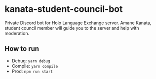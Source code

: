 # kanata-student-council-bot
Private Discord bot for Holo Language Exchange server.
Amane Kanata, student council member will guide you to the server and help with moderation.

## How to run
- Debug: `yarn debug`
- Compile: `yarn compile`
- Prod: `npm run start`
